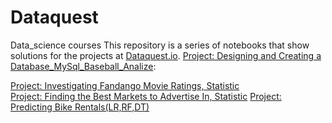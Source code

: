 # Dataquest
Data_science courses
This repository is a series of notebooks that show solutions for the projects at [Dataquest.io](https://www.dataquest.io/).
[Project: Designing and Creating a Database_MySql_Baseball_Analize](https://github.com/NeznaikanaLune/Dataquest/tree/master/M11_Designing%20and%20Creating%20a%20Database_Baseball%20match%20analize):

[Project: Investigating Fandango Movie Ratings, Statistic](https://github.com/NeznaikanaLune/Dataquest/tree/master/M13_InvestigatingFandangoRating)\
[Project: Finding the Best Markets to Advertise In, Statistic](https://github.com/NeznaikanaLune/Dataquest/blob/master/M14_FindingTheBestMarketToAdverticeIn/Finding%20the%20Best%20Markets%20to%20Advertise%20In.ipynb)
[Project: Predicting Bike Rentals(LR,RF,DT)](https://github.com/NeznaikanaLune/Dataquest/blob/master/M16_Predicting%20Bike%20Rentals/%D0%9F%D1%80%D0%BE%D0%B3%D0%BD%D0%BE%D0%B7%2B%D0%BF%D1%80%D0%BE%D0%BA%D0%B0%D1%82%D0%B0%2B%D0%B2%D0%B5%D0%BB%D0%BE%D1%81%D0%B8%D0%BF%D0%B5%D0%B4%D0%BE%D0%B2.ipynb)
